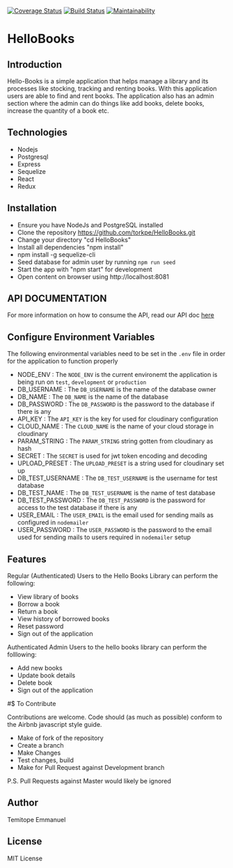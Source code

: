 [![Coverage Status](https://coveralls.io/repos/github/torkpe/HelloBooks/badge.svg?branch=chore%2F153101889%2Frefactor-codebase)](https://coveralls.io/github/torkpe/HelloBooks?branch=chore%2F153101889%2Frefactor-codebase) [![Build Status](https://travis-ci.org/torkpe/HelloBooks.svg?branch=development)](https://travis-ci.org/torkpe/HelloBooks) [![Maintainability](https://api.codeclimate.com/v1/badges/07bbacc2f53c6eb450b9/maintainability)](https://codeclimate.com/github/torkpe/HelloBooks/maintainability)

# HelloBooks

## Introduction

Hello-Books is a simple application that helps manage a library and its processes like stocking, tracking and renting books. With this application users are able to find and rent books. The application also has an admin section where the admin can do things like add books, delete books, increase the quantity of a book etc.

## Technologies

* Nodejs
* Postgresql
* Express
* Sequelize
* React
* Redux

## Installation

* Ensure you have NodeJs and PostgreSQL installed
* Clone the repository https://github.com/torkpe/HelloBooks.git
* Change your directory "cd HelloBooks"
* Install all dependencies "npm install"
* npm install -g sequelize-cli
* Seed database for admin user by running `npm run seed`
* Start the app with "npm start" for development
* Open content on browser using http://localhost:8081

## API DOCUMENTATION

For more information on how to consume the API, read our API doc <a href="https://torkpe.github.io/slate/">here</a>

## Configure Environment Variables

The following environmental variables need to be set in the `.env` file in order for the application to function properly

* NODE_ENV : The `NODE_ENV` is the current environemt the application is being run on `test`, `development` or `production`
* DB_USERNAME : The `DB_USERNAME` is the name of the database owner
* DB_NAME : The `DB_NAME` is the name of the database
* DB_PASSWORD : The `DB_PASSWORD` is the password to the database if there is any
* API_KEY : The `API_KEY` is the key for used for cloudinary configuration
* CLOUD_NAME : The `CLOUD_NAME` is the name of your cloud storage in cloudinary
* PARAM_STRING : The `PARAM_STRING` string gotten from cloudinary as hash
* SECRET : The `SECRET` is used for jwt token encoding and decoding
* UPLOAD_PRESET : The `UPLOAD_PRESET` is a string used for cloudinary set up
* DB_TEST_USERNAME : The `DB_TEST_USERNAME` is the username for test database
* DB_TEST_NAME : The `DB_TEST_USERNAME` is the name of test database
* DB_TEST_PASSWORD : The `DB_TEST_PASSWORD` is the password for access to the test database if there is any
* USER_EMAIL : The `USER_EMAIL` is the email used for sending mails as configured in `nodemailer`
* USER_PASSWORD : The `USER_PASSWORD` is the password to the email used for sending mails to users required in `nodemailer` setup

## Features

Regular (Authenticated) Users to the Hello Books Library can perform the following:

* View library of books
* Borrow a book
* Return a book
* View history of borrowed books
* Reset password
* Sign out of the application

Authenticated Admin Users to the hello books library can perform the folllowing:
* Add new books
* Update book details
* Delete book
* Sign out of the application

#$ To Contribute

Contributions are welcome. Code should (as much as possible) conform to the Airbnb javascript style guide.

* Make of fork of the repository
* Create a branch
* Make Changes
* Test changes, build
* Make for Pull Request against Development branch

P.S. Pull Requests against Master would likely be ignored

## Author
Temitope Emmanuel

## License

MIT License